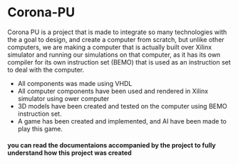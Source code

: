# Corona-PU
Corona PU is a project that is made to integrate so many technologies with the a goal to design, and create a computer from scratch, but unlike other computers, we are making a computer that is actually built over Xilinx simulator and running our simulations on that computer, as it has its own compiler for its own instruction set (BEMO) that is used as an instruction set to deal with the computer.
* All components was made using VHDL
* All computer components have been used and rendered in Xilinx simulator using ower computer
* 3D models have been created and tested on the computer using BEMO instruction set.
* A game has been created and implemented, and AI have been made to play this game.
#### you can read the documentaions accompanied by the project to fully understand how this project was created

